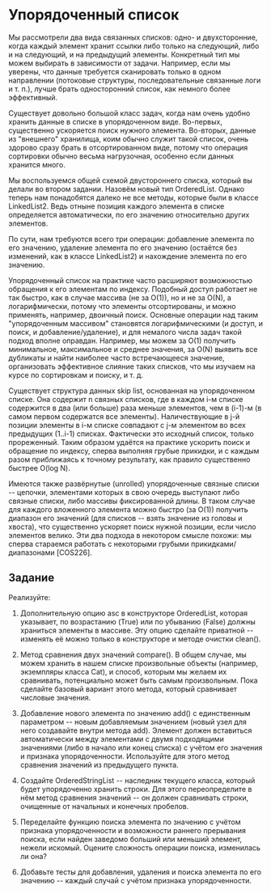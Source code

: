 # Упорядоченный список
Мы рассмотрели два вида связанных списков: одно- и двухсторонние, когда каждый элемент хранит ссылки либо только на следующий, либо и на следующий, и на предыдущий элементы. Конкретный тип мы можем выбирать в зависимости от задачи. Например, если мы уверены, что данные требуется сканировать только в одном направлении (потоковые структуры, последовательные связанные логи и т. п.), лучше брать односторонний список, как немного более эффективный.

Существует довольно большой класс задач, когда нам очень удобно хранить данные в списке в упорядоченном виде. Во-первых, существенно ускоряется поиск нужного элемента. Во-вторых, данные из "внешнего" хранилища, коим обычно служит такой список, очень здорово сразу брать в отсортированном виде, потому что операция сортировки обычно весьма нагрузочная, особенно если данных хранится много.

Мы воспользуемся общей схемой двустороннего списка, который вы делали во втором задании. Назовём новый тип OrderedList.
Однако теперь нам понадобятся далеко не все методы, которые были в классе LinkedList2. Ведь отныне позиция каждого элемента в списке определяется автоматически, по его значению относительно других элементов.

По сути, нам требуются всего три операции: добавление элемента по его значению, удаление элемента по его значению (остаётся без изменений, как в классе LinkedList2) и нахождение элемента по его значению.

Упорядоченный список на практике часто расширяют возможностью обращения к его элементам по индексу. Подобный доступ работает не так быстро, как в случае массива (не за O(1)), но и не за O(N), а логарифмически, потому что элементы отсортированы, и можно применять, например, двоичный поиск. Основные операции над таким "упорядоченным массивом" становятся логарифмическими (и доступ, и поиск, и добавление/удаление), и для немалого числа задач такой подход вполне оправдан. Например, мы можем за O(1) получить минимальное, максимальное и среднее значения, за O(N) выявить все дубликаты и найти наиболее часто встречающееся значение, организовать эффективное слияние таких списков, что мы изучаем на курсе по сортировкам и поиску, и т. д.

Существует структура данных skip list, основанная на упорядоченном списке. Она содержит n связных списков, где в каждом i-м списке содержится в два (или больше) раза меньше элементов, чем в (i-1)-м (в самом первом содержатся все элементы). Наличествующие в j-й позиции элементы в i-м списке совпадают с j-м элементом во всех предыдущих (1..i-1) списках. Фактически это исходный список, только прореженный. Таким образом удаётся на практике ускорить поиск и обращение по индексу, сперва выполняя грубые прикидки, и с каждым разом приближаясь к точному результату, как правило существенно быстрее O(log N).

Имеются также развёрнутые (unrolled) упорядоченные связные списки -- цепочки, элементами которых в свою очередь выступают либо связные списки, либо массивы фиксированной длины. В таком случае для каждого вложенного элемента можно быстро (за O(1)) получить диапазон его значений (для списков -- взять значение из головы и хвоста), что существенно ускоряет поиск нужной позиции, если число элементов велико. Эти два подхода в некотором смысле похожи: мы сперва стараемся работать с некоторыми грубыми прикидками/диапазонами [COS226].

## Задание

Реализуйте:
1. Дополнительную опцию asc в конструкторе OrderedList, которая указывает, по возрастанию (True) или по убыванию (False) должны храниться элементы в массиве.
Эту опцию сделайте приватной -- изменять её можно только в конструкторе и методе очистки clean().

2. Метод сравнения двух значений compare(). В общем случае, мы можем хранить в нашем списке произвольные объекты (например, экземпляры класса Cat), и способ, которым мы желаем их сравнивать, потенциально может быть самым произвольным. Пока сделайте базовый вариант этого метода, который сравнивает числовые значения.

3. Добавление нового элемента по значению add() с единственным параметром -- новым добавляемым значением (новый узел для него создавайте внутри метода add). Элемент должен вставиться автоматически между элементами с двумя подходящими значениями (либо в начало или конец списка) с учётом его значения и признака упорядоченности. Используйте для этого метод сравнения значений из предыдущего пункта.

4. Создайте OrderedStringList -- наследник текущего класса, который будет упорядоченно хранить строки. Для этого переопределите в нём метод сравнения значений -- он должен сравнивать строки, очищенные от начальных и конечных пробелов.

5. Переделайте функцию поиска элемента по значению с учётом признака упорядоченности и возможности раннего прерывания поиска, если найден заведомо больший или меньший элемент, нежели искомый. Оцените сложность операции поиска, изменилась ли она?

6. Добавьте тесты для добавления, удаления и поиска элемента по его значению -- каждый случай с учётом признака упорядоченности.